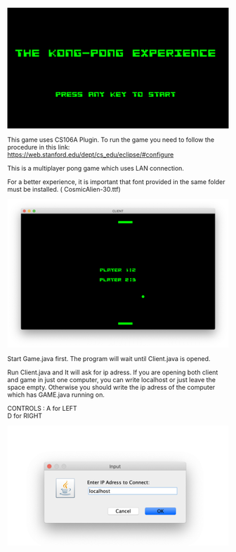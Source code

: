 ![Kong Pong Experience](https://github.com/erenyenigul/kong_pong/blob/main/assets/Screen%20Shot%202021-03-30%20at%2013.52.38.png)

This game uses CS106A Plugin. To run the game you need to follow the procedure in this link: https://web.stanford.edu/dept/cs_edu/eclipse/#configure

This is a multiplayer pong game which uses LAN connection.

For a better experience, it is important that font
provided in the same folder must be installed. ( CosmicAlien-30.ttf)

![Game](https://github.com/erenyenigul/kong_pong/blob/main/assets/Screen%20Shot%202021-03-30%20at%2013.53.11.png)

Start Game.java first. The program will wait until
Client.java is opened.

Run Client.java and It will ask for ip adress. If you are
opening both client and game in just one computer, 
you can write localhost or just leave the space empty.
Otherwise you should write the ip adress of the computer
which has GAME.java running on.

CONTROLS :   A for LEFT  
             D for RIGHT

![Ip enter screen](https://github.com/erenyenigul/kong_pong/blob/main/assets/Screen%20Shot%202021-03-30%20at%2013.52.30.png)





